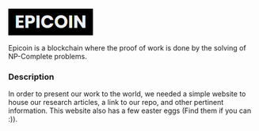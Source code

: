 [![Logo](img/image.png)](https://ashwinsk01.github.io/epitacoin.github.io)

Epicoin is a blockchain where the proof of work is done by the solving of NP-Complete problems.

### Description
In order to present our work to the world, we needed a simple website to house our research articles, a link to our repo, and other pertinent information. This website also has a few easter eggs (Find them if you can :)). 
